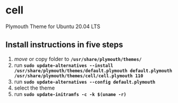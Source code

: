 # cell
Plymouth Theme for Ubuntu 20.04 LTS

## Install instructions in **five steps**

1. _move_ or copy folder to **`/usr/share/plymouth/themes/`**
2. run **`sudo update-alternatives --install /usr/share/plymouth/themes/default.plymouth default.plymouth /usr/share/plymouth/themes/cell/cell.plymouth 110`**
3. run **`sudo update-alternatives --config default.plymouth`**
4. select the theme
5. run **`sudo update-initramfs -c -k $(uname -r)`**
